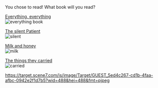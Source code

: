 You chose to read! What book will you read?

[Everything, everything](end5.md) <br>
<img src="https://target.scene7.com/is/image/Target/GUEST_5ed4c267-cd1b-4faa-afbc-0942e2f1d7b5?wid=488&hei=488&fmt=pjpeg" alt="everything book"> <br>

[The silent Patient](end5.md) <br>
<img src="https://bkstr.scene7.com/is/image/Bkstr/9781250301697?$NontextPDPRecsRightRail_ET$" alt="silent"> <br>

[Milk and honey](end5.md) <br>
<img src="https://pm1.narvii.com/6796/cab3924dc83380c8c6d1289f19e2a9b279a0e44av2_128.jpg" alt="milk"> <br>

[The things they carried](end5.md) <br>
<img src="https://i.gr-assets.com/images/S/compressed.photo.goodreads.com/books/1328028106i/8135490._UY256_SS256_.jpg" alt="carried">

https://target.scene7.com/is/image/Target/GUEST_5ed4c267-cd1b-4faa-afbc-0942e2f1d7b5?wid=488&hei=488&fmt=pjpeg